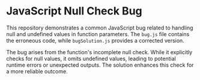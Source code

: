# JavaScript Null Check Bug

This repository demonstrates a common JavaScript bug related to handling null and undefined values in function parameters.  The `bug.js` file contains the erroneous code, while `bugSolution.js` provides a corrected version.

The bug arises from the function's incomplete null check.  While it explicitly checks for null values, it omits undefined values, leading to potential runtime errors or unexpected outputs. The solution enhances this check for a more reliable outcome.